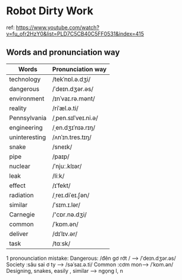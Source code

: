 # Robot Dirty Work
ref: https://www.youtube.com/watch?v=fu_ofr2HzY0&list=PLD7C5CB40C5FF0531&index=415

## Words and pronunciation way

| Words  | Pronunciation way |
| --- | --- |
| technology  | /tekˈnɒl.ə.dʒi/  |
| dangerous  | /ˈdeɪn.dʒər.əs/  |
| environment | /ɪnˈvaɪ.rə.mənt/ |
| reality | /riˈæl.ə.ti/ |
| Pennsylvania | /ˌpen.sɪlˈveɪ.ni.ə/ |
| engineering | /ˌen.dʒɪˈnɪə.rɪŋ/ |
| uninteresting | /ʌnˈɪn.tres.tɪŋ/ |
| snake | /sneɪk/ |
| pipe | /paɪp/ |
| nuclear | /ˈnjuː.klɪər/ |
| leak | /liːk/ |
| effect | /ɪˈfekt/ |
| radiation | /ˌreɪ.diˈeɪ.ʃən/ |
| similar | /ˈsɪm.ɪ.lər/ |
| Carnegie | /'cɒr.nə.dʒi/ |
| common | /ˈkɒm.ən/ |
| deliver | /dɪˈlɪv.ər/ |
| task | /tɑːsk/ |

1 pronounciation mistake:
Dangerous: /đên gơ rớt / -->  /ˈdeɪn.dʒər.əs/
Society :sâu sai ơ ty  -->  /səˈsaɪ.ə.ti/
Common :cơm mon-->  /ˈkɒm.ən/
Designing, snakes, easily , similar --> ngọng l, n 

